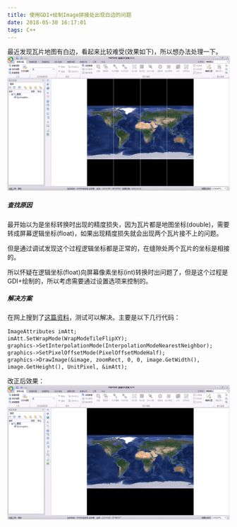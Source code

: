 ```yaml
---
title: 使用GDI+绘制Image拼接处出现白边的问题
date: 2018-05-30 16:17:01
tags: C++
---
```


最近发现瓦片地图有白边，看起来比较难受(效果如下)，所以想办法处理一下。
![白边](gdiplugpixeloffset/webtiles.png)

##### 查找原因
最开始以为是坐标转换时出现的精度损失，因为瓦片都是地图坐标(double)，需要转成屏幕逻辑坐标(float)，如果出现精度损失就会出现两个瓦片接不上的问题。

但是通过调试发现这个过程逻辑坐标都是正常的，在缝隙处两个瓦片的坐标是相接的。

所以怀疑在逻辑坐标(float)向屏幕像素坐标(int)转换时出问题了，但是这个过程是GDI+绘制的，所以考虑需要通过设置选项来控制的。

##### 解决方案
在网上搜到了[这篇资料](http://webserver2.tecgraf.puc-rio.br/~scuri/gdiplus/drawimage_scale_problem.html)，测试可以解决。主要是以下几行代码：
```cplusplus
ImageAttributes imAtt;
imAtt.SetWrapMode(WrapModeTileFlipXY);
graphics->SetInterpolationMode(InterpolationModeNearestNeighbor);
graphics->SetPixelOffsetMode(PixelOffsetModeHalf);
graphics->DrawImage(&image, zoomRect, 0, 0, image.GetWidth(), image.GetHeight(), UnitPixel, &imAtt);
```
改正后效果：
![正常](gdiplugpixeloffset/normal.png)